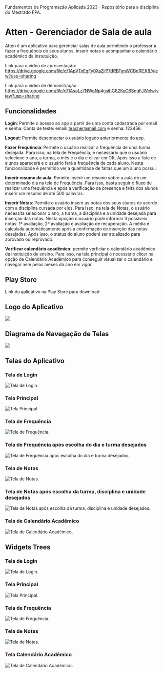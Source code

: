 Fundamentos de Programação Aplicada 2023 - Repositório para a disciplina do Mestrado FPA.
# Atten - Gerenciador de Sala de aula
Atten é um aplicativo para gerenciar salas de aula permitindo o professor a fazer a frequência de seus alunos, inserir notas e acompanhar o calendário acadêmico da instutuição.

Link para o vídeo de apresentação: https://drive.google.com/file/d/1ApVToEgFy0XaZjlP7dRBTgnWCBdRlEK8/view?usp=sharing

Link para o vídeo de demonstração: https://drive.google.com/file/d/1AsoLz7NWoNp4gsihG82KuC6SngFJWelw/view?usp=sharing
## Funcionalidades
**Login**: Permite o acesso ao app a partir de uma conta cadastrada por email e senha. Conta de teste: email: teacher@mail.com e senha: 123456.

**Logout**: Permite desconectar o usuário logado anteriormente do app.

**Fazer Frequência**: Permite o usuário realizar a frequência de uma turma desejada. Para isso, na tela de Frequência, é necessário que o usuário selecione o ano, a turma, o mês e o dia e clicar em OK. Após isso a lista de alunos aparecerá e o usuário fará a frequência de cada aluno. Nesta funcionalidade é permitido ver a quantidade de faltas que um aluno possui.

**Inserir resumo de aula**: Permite inserir um resumo sobre a aula de um determinado dia na tela de Frequência. Para isso, basta seguir o fluxo de realizar uma frequência e após a verificação de presença e falta dos alunos inserir um resumo de até 500 palavras.

**Inserir Notas**: Permite o usuário inserir as notas dos seus alunos de acordo com a disciplina cursada por eles. Para isso, na tela de Notas, o usuário necessita selecionar o ano, a turma, a disciplina e a unidade desejada para inserção das notas. Nesta opcção o usuário pode informar 3 possíveis notas: 1ª avaliação, 2ª avaliação e avaliação de recuperação. A média é calculada automáticamente após a confirmação de inserção das notas desejadas. Após isso, o status do aluno poderá ser atualizado para aprovado ou reprovado.

**Verificar calendário acadêmico**: permite verficiar o calendário acadêmico da instituição de ensino. Para isso, na tela principal é necessário clicar na opção de Calendário Acadêmico para conseguir visualizar o calendário e navegar nele pelos meses do ano em vigor.
## Play Store
Link do aplicativo na Play Store para download: 
## Logo do Aplicativo
![](https://github.com/Suue/FPA/blob/main/atten-logo-final.png)
## Diagrama de Navegação de Telas
![](https://github.com/Suue/FPA/blob/main/attentelasnav.drawio.png)
## Telas do Aplicativo
### Tela de Login
![Tela de Login](https://github.com/Suue/FPA/blob/main/telalogin.png).
### Tela Principal
![Tela Principal](https://github.com/Suue/FPA/blob/main/telaprincipal.png).
### Tela de Frequência
![Tela de Frequência](https://github.com/Suue/FPA/blob/main/telafrequencia1.png).
### Tela de Frequência após escolha do dia e turma desejados
![Tela de Frequência após escolha do dia e turma desejados](https://github.com/Suue/FPA/blob/main/trlafrequencia2.png).
### Tela de Notas
![Tela de Notas](https://github.com/Suue/FPA/blob/main/trlanotas1.png).
### Tela de Notas após escolha da turma, disciplina e unidade desejados
![Tela de Notas após escolha da turma, disciplina e unidade desejados](https://github.com/Suue/FPA/blob/main/telanotas2.png).
### Tela de Calendário Acadêmico
![Tela de Calendário Acadêmico](https://github.com/Suue/FPA/blob/main/trlacalendarioacademico.png).
## Widgets Trees
### Tela de Login
![Tela de Login](https://github.com/Suue/FPA/blob/main/wtlogin.drawio.png).
### Tela Principal
![Tela Principal](https://github.com/Suue/FPA/blob/main/wttelaprincipal.drawio.png).
### Tela de Frequência
![Tela de Frequência](https://github.com/Suue/FPA/blob/main/wtreefrequencia.drawio.png).
### Tela de Notas
![Tela de Notas](https://github.com/Suue/FPA/blob/main/wtnotas.drawio.png).
### Tela Calendário Acadêmico
![Tela de Calendário Acadêmico](https://github.com/Suue/FPA/blob/main/wtcalendarioacademico.drawio.png).


